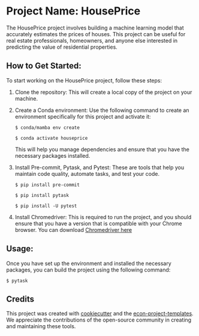 # Project Name: HousePrice

The HousePrice project involves building a machine learning model that accurately
estimates the prices of houses. This project can be useful for real estate
professionals, homeowners, and anyone else interested in predicting the value of
residential properties.

## How to Get Started:

To start working on the HousePrice project, follow these steps:

1. Clone the repository: This will create a local copy of the project on your machine.

1. Create a Conda environment: Use the following command to create an environment
   specifically for this project and activate it:

   ```
   $ conda/mamba env create
   ```

   ```
   $ conda activate houseprice
   ```

   This will help you manage dependencies and ensure that you have the necessary
   packages installed.

1. Install Pre-commit, Pytask, and Pytest: These are tools that help you maintain code
   quality, automate tasks, and test your code.

   ```
   $ pip install pre-commit
   ```

   ```
   $ pip install pytask
   ```

   ```
   $ pip install -U pytest
   ```

1. Install Chromedriver: This is required to run the project, and you should ensure that
   you have a version that is compatible with your Chrome browser. You can download
   [Chromedriver here](https://chromedriver.chromium.org/downloads)

## Usage:

Once you have set up the environment and installed the necessary packages, you can build
the project using the following command:

```
$ pytask
```

## Credits

This project was created with [cookiecutter](https://github.com/audreyr/cookiecutter)
and the
[econ-project-templates](https://github.com/OpenSourceEconomics/econ-project-templates).
We appreciate the contributions of the open-source community in creating and maintaining
these tools.
